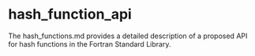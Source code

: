 # hash_function_api
The hash_functions.md provides a detailed description of a proposed API for hash functions in the Fortran Standard Library.
